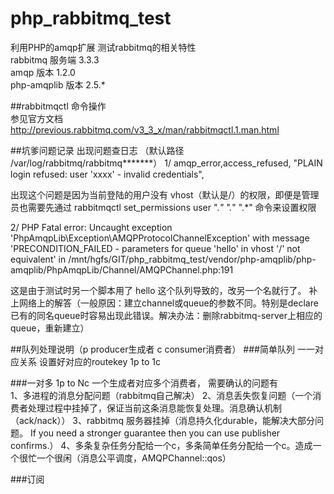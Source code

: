 # php_rabbitmq_test
利用PHP的amqp扩展 测试rabbitmq的相关特性<br>
rabbitmq 服务端 3.3.3<br>
amqp 版本 1.2.0<br>
php-amqplib 版本 2.5.*

##rabbitmqctl 命令操作<br>
参见官方文档  http://previous.rabbitmq.com/v3_3_x/man/rabbitmqctl.1.man.html

##坑爹问题记录  出现问题查日志 （默认路径 /var/log/rabbitmq/rabbitmq*******）
1/  amqp_error,access_refused,    "PLAIN login refused: user 'xxxx' - invalid credentials", <br>

出现这个问题是因为当前登陆的用户没有 vhost（默认是/）的权限，即便是管理员也需要先通过 rabbitmqctl set_permissions user ".*" ".*" ".*" 命令来设置权限<p>

2/ PHP Fatal error:  Uncaught exception 'PhpAmqpLib\Exception\AMQPProtocolChannelException' with message 'PRECONDITION_FAILED - parameters for queue 'hello' in vhost '/' not equivalent' in /mnt/hgfs/GIT/php_rabbitmq_test/vendor/php-amqplib/php-amqplib/PhpAmqpLib/Channel/AMQPChannel.php:191<br>

这是由于测试时另一个脚本用了 hello 这个队列导致的，改另一个名就行了。  补上网络上的解答（一般原因：建立channel或queue的参数不同。特别是declare已有的同名queue时容易出现此错误。解决办法：删除rabbitmq-server上相应的queue，重新建立）<p>

##队列处理说明（p producer生成者 c consumer消费者）
###简单队列
一一对应关系 设置好对应的routekey 1p to 1c

###一对多
1p to Nc 一个生成者对应多个消费者， 需要确认的问题有 <br>
1、多进程的消息分配问题（rabbitmq自己解决）
2、消息丢失恢复问题（一个消费者处理过程中挂掉了，保证当前这条消息能恢复处理。消息确认机制（ack/nack））
3、rabbitmq 服务器挂掉（消息持久化durable，能解决大部分问题。 If you need a stronger guarantee then you can use publisher confirms.）
4、多条复杂任务分配给一个c，多条简单任务分配给一个c。造成一个很忙一个很闲（消息公平调度，AMQPChannel::qos）

###订阅